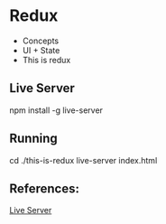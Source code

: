 # Redux

- Concepts
- UI + State
- This is redux

## Live Server
npm install -g live-server

## Running
cd ./this-is-redux
live-server index.html


## References:
[Live Server](https://www.npmjs.com/package/live-server)
